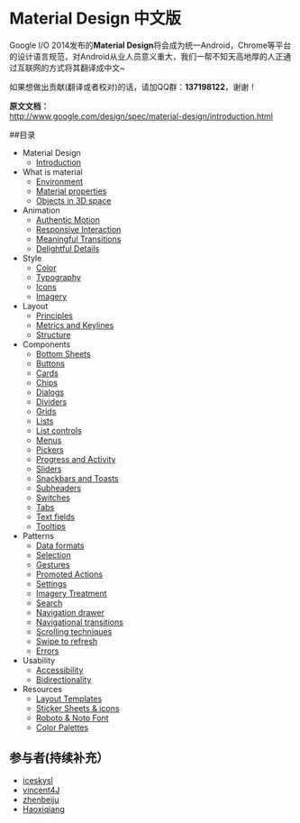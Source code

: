 # Material Design 中文版

Google I/O 2014发布的**Material Design**将会成为统一Android，Chrome等平台的设计语言规范，对Android从业人员意义重大，我们一帮不知天高地厚的人正通过互联网的方式将其翻译成中文~

如果想做出贡献(翻译或者校对)的话，请加QQ群：**137198122**，谢谢！

**原文文档：** <br />
http://www.google.com/design/spec/material-design/introduction.html


##目录

* Material Design 
  * [Introduction](material-design/introduction.md)
* What is material
  * [Environment](What-is-material/environment.md)
  * [Material properties](What-is-material/material-properties.md)
  * [Objects in 3D space](What-is-material/objects-in-3d-space.md)
* Animation
  * [Authentic Motion](animation/authentic-motion.md)
  * [Responsive Interaction](animation/responsive-interaction.md)
  * [Meaningful Transitions](animation/meaningful-transitions.md)
  * [Delightful Details](animation/delightful-details.md)
* Style
  * [Color](style/color.md)
  * [Typography](style/typography.md)
  * [Icons](style/icons.md)
  * [Imagery](style/imagery.md)
* Layout
  * [Principles](layout/layout-principles.md)
  * [Metrics and Keylines](layout/metrics-and-keylines.md)
  * [Structure](layout/structure.md)
* Components
  * [Bottom Sheets](components/bottom-sheets.md)
  * [Buttons](components/buttons.md)
  * [Cards](components/cards.md)
  * [Chips](components/chips-tokens.md)
  * [Dialogs](components/dialogs.md)
  * [Dividers](components/dividers.md)
  * [Grids](components/grids.md)
  * [Lists](components/lists.md)
  * [List controls](components/list-controls.md)
  * [Menus](components/menus.md)
  * [Pickers](components/pickers.md)
  * [Progress and Activity](components/progress-activity.md)
  * [Sliders](components/sliders.md)
  * [Snackbars and Toasts](components/snackbars-and-toasts.md)
  * [Subheaders](components/subheaders.md)
  * [Switches](components/switches.md)
  * [Tabs](components/tabs.md)
  * [Text fields](components/text-fields.md)
  * [Tooltips](components/tooltips.md)
* Patterns
  * [Data formats](patterns/Data-formats.md)
  * [Selection](patterns/selection.md)
  * [Gestures](patterns/gestures.md)
  * [Promoted Actions](patterns/promoted-actions.md)
  * [Settings](patterns/settings.md)
  * [Imagery Treatment](patterns/imagery-treatment.md)
  * [Search](patterns/search.md)
  * [Navigation drawer](patterns/navigation-drawer.md)
  * [Navigational transitions](patterns/navigational-transitions.md)
  * [Scrolling techniques](patterns/scrolling-techniques.md)
  * [Swipe to refresh](patterns/swipe-to-refresh.md)
  * [Errors](patterns/errors.md)
* Usability
  * [Accessibility](usability/accessibility.md)
  * [Bidirectionality](usability/bidirectionality.md)
* Resources
  * [Layout Templates](resources/layout-templates.md)
  * [Sticker Sheets & icons](resources/sticker-sheets.md)
  * [Roboto & Noto Font](resources/roboto-font.md)
  * [Color Palettes](resources/color-palettes.md)


## 参与者(持续补充）
- [iceskysl](https://github.com/iceskysl)
- [vincent4J](https://github.com/vincent4j)
- [zhenbeiju](https://github.com/zhenbeiju)
- [Haoxiqiang](https://github.com/haoxiqiang)
